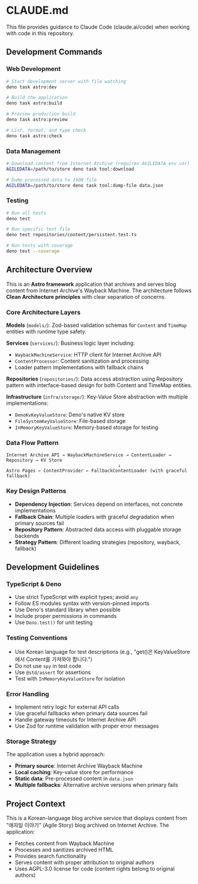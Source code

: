 # CLAUDE.md

This file provides guidance to Claude Code (claude.ai/code) when working with
code in this repository.

## Development Commands

### Web Development

```bash
# Start development server with file watching
deno task astro:dev

# Build the application
deno task astro:build

# Preview production build
deno task astro:preview

# Lint, format, and type check
deno task astro:check
```

### Data Management

```bash
# Download content from Internet Archive (requires AGILEDATA env var)
AGILEDATA=/path/to/store deno task tool:download

# Dump processed data to JSON file
AGILEDATA=/path/to/store deno task tool:dump-file data.json
```

### Testing

```bash
# Run all tests
deno test

# Run specific test file
deno test repositories/content/persistent.test.ts

# Run tests with coverage
deno test --coverage
```

## Architecture Overview

This is an **Astro framework** application that archives and serves blog content
from Internet Archive's Wayback Machine. The architecture follows **Clean
Architecture principles** with clear separation of concerns.

### Core Architecture Layers

**Models** (`models/`): Zod-based validation schemas for `Content` and `TimeMap`
entities with runtime type safety.

**Services** (`services/`): Business logic layer including:

- `WaybackMachineService`: HTTP client for Internet Archive API
- `ContentProcessor`: Content sanitization and processing
- Loader pattern implementations with fallback chains

**Repositories** (`repositories/`): Data access abstraction using Repository
pattern with interface-based design for both Content and TimeMap entities.

**Infrastructure** (`infra/storage/`): Key-Value Store abstraction with multiple
implementations:

- `DenoKvKeyValueStore`: Deno's native KV store
- `FileSystemKeyValueStore`: File-based storage
- `InMemoryKeyValueStore`: Memory-based storage for testing

### Data Flow Pattern

```
Internet Archive API → WaybackMachineService → ContentLoader → Repository → KV Store
                                          ↓
Astro Pages ← ContentProvider ← FallbackContentLoader (with graceful fallback)
```

### Key Design Patterns

- **Dependency Injection**: Services depend on interfaces, not concrete
  implementations
- **Fallback Chain**: Multiple loaders with graceful degradation when primary
  sources fail
- **Repository Pattern**: Abstracted data access with pluggable storage backends
- **Strategy Pattern**: Different loading strategies (repository, wayback,
  fallback)

## Development Guidelines

### TypeScript & Deno

- Use strict TypeScript with explicit types; avoid `any`
- Follow ES modules syntax with version-pinned imports
- Use Deno's standard library when possible
- Include proper permissions in commands
- Use `Deno.test()` for unit testing

### Testing Conventions

- Use Korean language for test descriptions (e.g., "get()은 KeyValueStore에서
  Content를 가져와야 합니다.")
- Do not use `spy` in test code
- Use `@std/assert` for assertions
- Test with `InMemoryKeyValueStore` for isolation

### Error Handling

- Implement retry logic for external API calls
- Use graceful fallbacks when primary data sources fail
- Handle gateway timeouts for Internet Archive API
- Use Zod for runtime validation with proper error messages

### Storage Strategy

The application uses a hybrid approach:

- **Primary source**: Internet Archive Wayback Machine
- **Local caching**: Key-value store for performance
- **Static data**: Pre-processed content in `data.json`
- **Multiple fallbacks**: Alternative archive versions when primary fails

## Project Context

This is a Korean-language blog archive service that displays content from
"애자일 이야기" (Agile Story) blog archived on Internet Archive. The
application:

- Fetches content from Wayback Machine
- Processes and sanitizes archived HTML
- Provides search functionality
- Serves content with proper attribution to original authors
- Uses AGPL-3.0 license for code (content rights belong to original authors)

